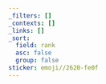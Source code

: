 ```yaml
---
_filters: []
_contexts: []
_links: []
_sort:
  field: rank
  asc: false
  group: false
sticker: emoji//2620-fe0f
---
```

